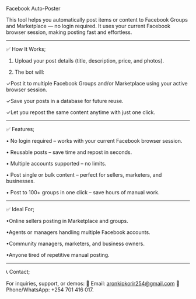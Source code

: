 Facebook Auto-Poster

This tool helps you automatically post items or content to Facebook Groups and Marketplace — no login required. It uses your current Facebook browser session, making posting fast and effortless.


---

✅ How It Works;

1. Upload your post details (title, description, price, and photos).


2. The bot will:

✓Post it to multiple Facebook Groups and/or Marketplace using your active browser session.

✓Save your posts in a database for future reuse.

✓Let you repost the same content anytime with just one click.





---

✅ Features;

• No login required – works with your current Facebook browser session.

• Reusable posts – save time and repost in seconds.

• Multiple accounts supported – no limits.

• Post single or bulk content – perfect for sellers, marketers, and businesses.

• Post to 100+ groups in one click – save hours of manual work.


---

✅ Ideal For;

•Online sellers posting in Marketplace and groups.

•Agents or managers handling multiple Facebook accounts.

•Community managers, marketers, and business owners.

•Anyone tired of repetitive manual posting.



---

📞 Contact;

For inquiries, support, or demos:
📧 Email: aronkipkorir254@gmail.com
📱 Phone/WhatsApp: +254 701 416 017.
